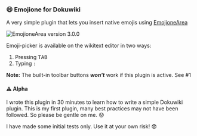 ### 😄 Emojione for Dokuwiki
A very simple plugin that lets you insert native emojis using [EmojioneArea](https://github.com/mervick/emojionearea)

![EmojioneArea version 3.0.0](http://mervick.github.io/emojionearea/images/v3.png)

Emoji-picker is available on the wikitext editor in two ways:

1. Pressing <kbd>TAB</kbd>
2. Typing `:`

**Note:** The built-in toolbar buttons _**won't**_ work if this plugin is active. See #1

#### ⚠️  Alpha
I wrote this plugin in 30 minutes to learn how to write a simple Dokuwiki plugin. This is my first plugin, many best practices may not have been followed. So please be gentle on me. 😟

I have made some initial tests only. Use it at your own risk! 😨
